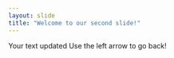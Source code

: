 ```yaml
---
layout: slide
title: "Welcome to our second slide!"
---
```

Your text updated
Use the left arrow to go back!